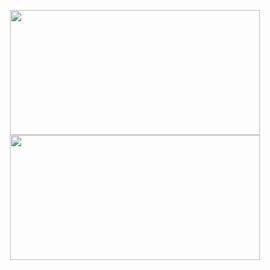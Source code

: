 <p align="center">
<!-- GitHub stats -->
<picture>
  <source
    srcset="https://github-readme-stats.vercel.app/api?username=veniplex&show_icons=true&theme=nord&hide_title=true"
    media="(prefers-color-scheme: dark)"
    height=200
    width=400
    align="center"
  />
  <source
    srcset="https://github-readme-stats.vercel.app/api?username=veniplex&show_icons=true&theme=catppuccin_latte&hide_title=true"
    media="(prefers-color-scheme: light), (prefers-color-scheme: no-preference)"
    height=200
    width=400
    align="center"
  />
  <img src="https://github-readme-stats.vercel.app/api?username=veniplex&show_icons=true&theme=nord&hide_title=true" height=200 width=400 align="center" />
</picture>

<!-- GitHub languages -->
<picture>
  <source
    srcset="https://github-readme-stats.vercel.app/api/top-langs/?username=veniplex&layout=compact&langs_count=4&card_width=400&theme=nord"
    media="(prefers-color-scheme: dark)"
    height=200
    width=400
    align="center"
  />
  <source
    srcset="https://github-readme-stats.vercel.app/api/top-langs/?username=veniplex&layout=compact&langs_count=4&card_width=400&theme=catppuccin_latte"
    media="(prefers-color-scheme: light), (prefers-color-scheme: no-preference)"
    height=200
    width=400
    align="center"
  />
  <img src="https://github-readme-stats.vercel.app/api/top-langs/?username=veniplex&layout=compact&langs_count=4&card_width=400&theme=nord" height=200 width=400 align="center" />
</picture>
</p>

<!-- Sponsor 
<p align="center">
  <a href="https://www.buymeacoffee.com/veniplex" target="_blank"><img src="https://cdn.buymeacoffee.com/buttons/v2/default-yellow.png" alt="Buy Me A Coffee" height=60 ></a>
<a href="https://www.patreon.com/bePatron?u=135604640"><img src="https://github.com/veniplex/veniplex/blob/main/Support-Me-On-Patreon.svg" height=60 /></a>
</p>
-->

<!--
# Repository Couple Quest
</br>

 Repo couple-quest 
<a href="https://www.github.com/veniplex/couple-quest/">
  <picture>
    <source
      srcset="https://github-readme-stats.vercel.app/api/pin/?username=veniplex&repo=couple-quest&show_owner=true&theme=catppuccin_mocha"
      media="(prefers-color-scheme: dark)"
      height=200
      width=400
      align="center"
    />
    <source
      srcset="https://github-readme-stats.vercel.app/api/pin/?username=veniplex&repo=couple-quest&show_owner=true&theme=catppuccin_latte"
      media="(prefers-color-scheme: light), (prefers-color-scheme: no-preference)"
      height=200
      width=400
      align="center"
    />
    <img src="https://github-readme-stats.vercel.app/api/pin/?username=veniplex&repo=couple-quest&show_owner=true&theme=catppuccin_mocha" height=200 width=400 align="center" />
  </picture>
</a>
-->
